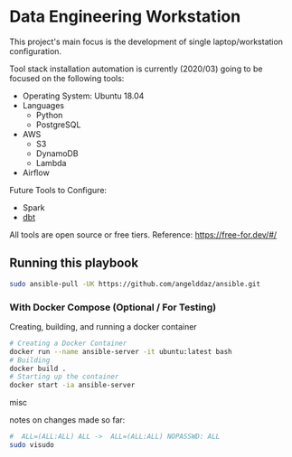 # Data Engineering Workstation
This project's main focus is the development of single laptop/workstation configuration.

Tool stack installation automation is currently (2020/03) going to be focused on the following tools:
* Operating System: Ubuntu 18.04 
* Languages
    * Python
    * PostgreSQL
* AWS
    * S3
    * DynamoDB
    * Lambda
* Airflow

Future Tools to Configure:
* Spark
* [dbt](https://www.getdbt.com/)

All tools are open source or free tiers. Reference: https://free-for.dev/#/

## Running this playbook
```bash
sudo ansible-pull -UK https://github.com/angelddaz/ansible.git 
```

### With Docker Compose (Optional / For Testing)
Creating, building, and running a docker container 

```bash
# Creating a Docker Container
docker run --name ansible-server -it ubuntu:latest bash
# Building
docker build .
# Starting up the container
docker start -ia ansible-server
```


misc

notes on changes made so far:
```bash
#  ALL=(ALL:ALL) ALL ->  ALL=(ALL:ALL) NOPASSWD: ALL
sudo visudo


